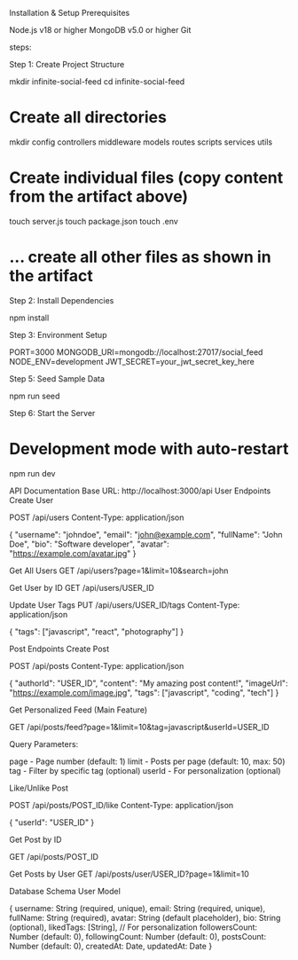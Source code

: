Installation & Setup
Prerequisites

Node.js v18 or higher
MongoDB v5.0 or higher
Git

steps:

Step 1: Create Project Structure

mkdir infinite-social-feed
cd infinite-social-feed

# Create all directories
mkdir config controllers middleware models routes scripts services utils

# Create individual files (copy content from the artifact above)
touch server.js
touch package.json
touch .env
# ... create all other files as shown in the artifact

Step 2: Install Dependencies

npm install

Step 3: Environment Setup

PORT=3000
MONGODB_URI=mongodb://localhost:27017/social_feed
NODE_ENV=development
JWT_SECRET=your_jwt_secret_key_here

Step 5: Seed Sample Data

npm run seed

Step 6: Start the Server

# Development mode with auto-restart
npm run dev

 API Documentation
Base URL: http://localhost:3000/api
User Endpoints
Create User

POST /api/users
Content-Type: application/json

{
  "username": "johndoe",
  "email": "john@example.com",
  "fullName": "John Doe",
  "bio": "Software developer",
  "avatar": "https://example.com/avatar.jpg"
}

Get All Users
GET /api/users?page=1&limit=10&search=john

Get User by ID
GET /api/users/USER_ID

Update User Tags
PUT /api/users/USER_ID/tags
Content-Type: application/json

{
  "tags": ["javascript", "react", "photography"]
}

Post Endpoints
Create Post

POST /api/posts
Content-Type: application/json

{
  "authorId": "USER_ID",
  "content": "My amazing post content!",
  "imageUrl": "https://example.com/image.jpg",
  "tags": ["javascript", "coding", "tech"]
}

Get Personalized Feed (Main Feature)

GET /api/posts/feed?page=1&limit=10&tag=javascript&userId=USER_ID

Query Parameters:

page - Page number (default: 1)
limit - Posts per page (default: 10, max: 50)
tag - Filter by specific tag (optional)
userId - For personalization (optional)

Like/Unlike Post

POST /api/posts/POST_ID/like
Content-Type: application/json

{
  "userId": "USER_ID"
}

Get Post by ID

GET /api/posts/POST_ID

Get Posts by User
GET /api/posts/user/USER_ID?page=1&limit=10



Database Schema
User Model

{
  username: String (required, unique),
  email: String (required, unique),
  fullName: String (required),
  avatar: String (default placeholder),
  bio: String (optional),
  likedTags: [String], // For personalization
  followersCount: Number (default: 0),
  followingCount: Number (default: 0),
  postsCount: Number (default: 0),
  createdAt: Date,
  updatedAt: Date
}

